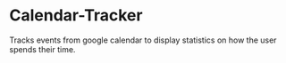 # Calendar-Tracker

Tracks events from google calendar to display statistics on how the user spends their time.
